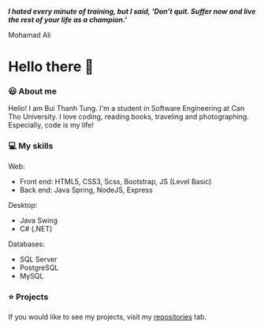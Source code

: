 _**I hated every minute of training, but I said, 'Don't quit. Suffer now and live the rest of your life as a champion.'**_

Mohamad Ali


<h1>Hello there 👋 </h1> 
<h3>😃 About me</h3>
<p>Hello! I am Bui Thanh Tung. I'm a student in Software Engineering at Can Tho University. I love coding, reading books, traveling and photographing. Especially, code is my life!</p>

<h3>💻 My skills</h3>
<p>
  Web: 
  <ul>
    <li>Front end: HTML5, CSS3, Scss, Bootstrap, JS (Level Basic)</li>
    <li>Back end: Java Spring, NodeJS, Express</li>
  </ul>
</p>
<p>Desktop:
  <ul>
    <li>Java Swing</li>
    <li>C# (.NET)</li>
  </ul>
</p>
<p>
Databases:
  <ul>
    <li>SQL Server</li>
    <li>PostgreSQL</li>
    <li>MySQL</li>
  </ul>
</p>

<h3>⭐ Projects</h3>
<p>If you would like to see my projects, visit my <a href="https://github.com/bthanhtung?tab=repositories">repositories</a> tab.</p>
